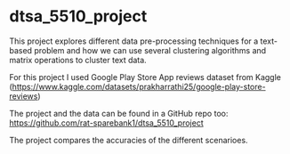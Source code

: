 # dtsa_5510_project

This project explores different data pre-processing techniques for a text-based problem and how we can use several clustering algorithms and matrix operations to cluster text data.

For this project I used Google Play Store App reviews dataset from Kaggle (https://www.kaggle.com/datasets/prakharrathi25/google-play-store-reviews)

The project and the data can be found in a GitHub repo too: https://github.com/rat-sparebank1/dtsa_5510_project

The project compares the accuracies of the different scenarioes.
